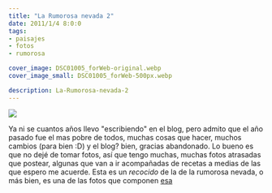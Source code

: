 ```yaml
---
title: "La Rumorosa nevada 2"
date: 2011/1/4 8:0:0
tags:
- paisajes
- fotos
- rumorosa

cover_image: DSC01005_forWeb-original.webp
cover_image_small: DSC01005_forWeb-500px.webp

description: La-Rumorosa-nevada-2
---
```



[![](DSC01005_forWeb-800px.webp)](DSC01005_forWeb-original.webp)

Ya ni se cuantos años llevo "escribiendo" en el blog, pero admito que el año pasado fue el mas pobre de todos, muchas cosas que hacer, muchos cambios (para bien :D) y el blog? bien, gracias abandonado. Lo bueno es que no dejé de tomar fotos, así que tengo muchas, muchas fotos atrasadas que postear, algunas que van a ir acompañadas de recetas a medias de las que espero me acuerde. Esta es un *recocido* de la de la rumorosa nevada, o más bien, es una de las fotos que componen <a href="/2010/1/4/Rumorosa-nevada/">esa</a>
